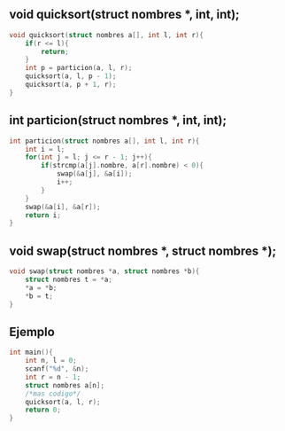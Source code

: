 ## void quicksort(struct nombres *, int, int);
```c
void quicksort(struct nombres a[], int l, int r){
    if(r <= l){
        return;
    }
    int p = particion(a, l, r);
    quicksort(a, l, p - 1);
    quicksort(a, p + 1, r);
}
```
## int particion(struct nombres *, int, int);
```c
int particion(struct nombres a[], int l, int r){
    int i = l;
    for(int j = l; j <= r - 1; j++){
        if(strcmp(a[j].nombre, a[r].nombre) < 0){
            swap(&a[j], &a[i]);
            i++;
        }
    }
    swap(&a[i], &a[r]);
    return i;
}
```
## void swap(struct nombres *, struct nombres *);
```c
void swap(struct nombres *a, struct nombres *b){
    struct nombres t = *a;
    *a = *b;
    *b = t;
}
```
## Ejemplo
```c
int main(){
    int n, l = 0;
    scanf("%d", &n);
    int r = n - 1;
    struct nombres a[n];
    /*mas codigo*/
    quicksort(a, l, r);
    return 0;
}
```
